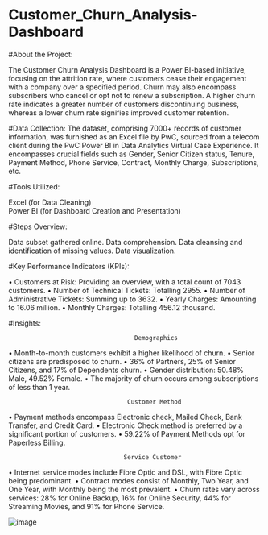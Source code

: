 # Customer_Churn_Analysis-Dashboard

#About the Project: 

The Customer Churn Analysis Dashboard is a Power BI-based initiative, focusing on the attrition rate, where customers cease their engagement with a company over a specified period. Churn may also encompass subscribers who cancel or opt not to renew a subscription. A higher churn rate indicates a greater number of customers discontinuing business, whereas a lower churn rate signifies improved customer retention.


#Data Collection: 
The dataset, comprising 7000+ records of customer information, was furnished as an Excel file by PwC, sourced from a telecom client during the PwC Power BI in Data Analytics Virtual Case Experience. It encompasses crucial fields such as Gender, Senior Citizen status, Tenure, Payment Method, Phone Service, Contract, Monthly Charge, Subscriptions, etc.


#Tools Utilized: 

Excel (for Data Cleaning)  
Power BI (for Dashboard Creation and Presentation)

#Steps Overview: 

Data subset gathered online. 
Data comprehension. 
Data cleansing and identification of missing values. 
Data visualization. 

#Key Performance Indicators (KPIs): 

• Customers at Risk: Providing an overview, with a total count of 7043 customers. 
• Number of Technical Tickets: Totalling 2955. 
• Number of Administrative Tickets: Summing up to 3632. 
• Yearly Charges: Amounting to 16.06 million. 
• Monthly Charges: Totalling 456.12 thousand. 


#Insights: 


							           Demographics
                
• Month-to-month customers exhibit a higher likelihood of churn.
• Senior citizens are predisposed to churn.
• 36% of Partners, 25% of Senior Citizens, and 17% of Dependents churn.
• Gender distribution: 50.48% Male, 49.52% Female.
• The majority of churn occurs among subscriptions of less than 1 year.

							         Customer Method
							
• Payment methods encompass Electronic check, Mailed Check, Bank Transfer, and Credit Card.
• Electronic Check method is preferred by a significant portion of customers.
• 59.22% of Payment Methods opt for Paperless Billing.

							        Service Customer
               
• Internet service modes include Fibre Optic and DSL, with Fibre Optic being predominant. 
• Contract modes consist of Monthly, Two Year, and One Year, with Monthly being the most prevalent. 
• Churn rates vary across services: 28% for Online Backup, 16% for Online Security, 44% for Streaming Movies, and 91% for Phone Service.


![image](https://github.com/arnajit96/Customer_Churn_Analysis-Dashboard/assets/157004597/7e11ede9-83a2-44b1-9510-5d29446fe6b0)
